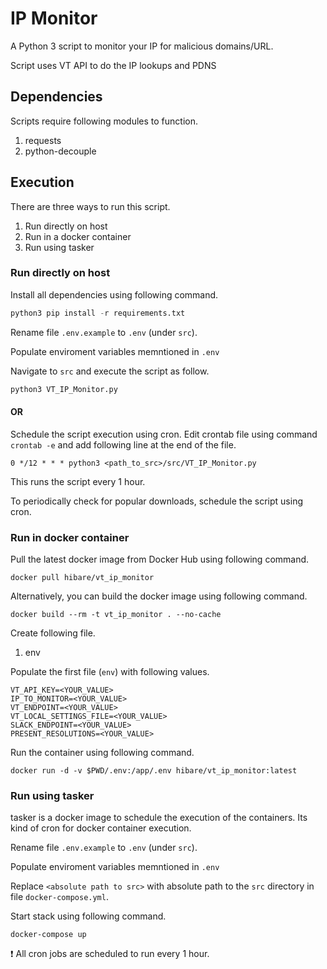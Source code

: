 # IP Monitor

A Python 3 script to monitor your IP for malicious domains/URL.

Script uses VT API to do the IP lookups and PDNS

## Dependencies

Scripts require following modules to function.

1. requests
2. python-decouple

## Execution

There are three ways to run this script.

1. Run directly on host
2. Run in a docker container
3. Run using tasker

### Run directly on host

Install all dependencies using following command.

```python
python3 pip install -r requirements.txt
```

Rename file `.env.example` to `.env` (under `src`).

Populate enviroment variables memntioned in `.env`

Navigate to `src` and execute the script as follow.

```python
python3 VT_IP_Monitor.py
```

#### OR

Schedule the script execution using cron. Edit crontab file using command `crontab -e` and add following line at the end of the file.

```
0 */12 * * * python3 <path_to_src>/src/VT_IP_Monitor.py
```

This runs the script every 1 hour.

To periodically check for popular downloads, schedule the script using cron.

### Run in docker container

Pull the latest docker image from Docker Hub using following command.

```shell
docker pull hibare/vt_ip_monitor
```

Alternatively, you can build the docker image using following command.

```shell
docker build --rm -t vt_ip_monitor . --no-cache
```

Create following file.

1. env

Populate the first file (`env`) with following values.

```
VT_API_KEY=<YOUR_VALUE>
IP_TO_MONITOR=<YOUR_VALUE>
VT_ENDPOINT=<YOUR_VALUE>
VT_LOCAL_SETTINGS_FILE=<YOUR_VALUE>
SLACK_ENDPOINT=<YOUR_VALUE>
PRESENT_RESOLUTIONS=<YOUR_VALUE>
```

Run the container using following command.

```shell
docker run -d -v $PWD/.env:/app/.env hibare/vt_ip_monitor:latest
```

### Run using tasker

tasker is a docker image to schedule the execution of the containers. Its kind of cron for docker container execution.

Rename file `.env.example` to `.env` (under `src`).

Populate enviroment variables memntioned in `.env`

Replace `<absolute path to src>` with absolute path to the `src` directory in file `docker-compose.yml`.

Start stack using following command.

```shell
docker-compose up
```

:exclamation: All cron jobs are scheduled to run every 1 hour.
